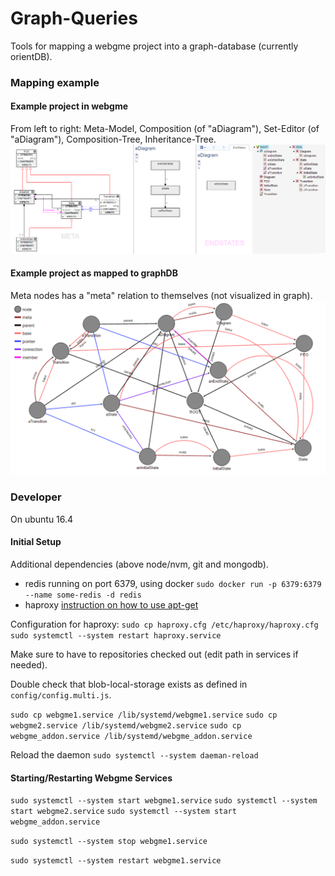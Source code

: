 # Graph-Queries
Tools for mapping a webgme project into a graph-database (currently orientDB). 

### Mapping example

#### Example project in webgme
From left to right: Meta-Model, Composition (of "aDiagram"), Set-Editor (of "aDiagram"), Composition-Tree, Inheritance-Tree.
![WebGME Model](img/FSM_webgme.png "Finite state-machine in webgme. From left to right, Meta-Model, Composition, SetEditor, Composition-Tree, Inheritance-Tree")

#### Example project as mapped to graphDB
Meta nodes has a "meta" relation to themselves (not visualized in graph).
![GraphDB Model](img/FSM_graphDB.png "Finite state-machine project mapped to graphDB.")


### Developer
On ubuntu 16.4
#### Initial Setup

Additional dependencies (above node/nvm, git and mongodb).
 - redis running on port 6379, using docker `sudo docker run -p 6379:6379 --name some-redis -d redis`
 - haproxy [instruction on how to use apt-get](https://www.upcloud.com/support/haproxy-load-balancer-ubuntu/)

Configuration for haproxy:
`sudo cp haproxy.cfg /etc/haproxy/haproxy.cfg`
`sudo systemctl --system restart haproxy.service`

Make sure to have to repositories checked out (edit path in services if needed).

Double check that blob-local-storage exists as defined in `config/config.multi.js`.

`sudo cp webgme1.service /lib/systemd/webgme1.service`
`sudo cp webgme2.service /lib/systemd/webgme2.service`
`sudo cp webgme_addon.service /lib/systemd/webgme_addon.service`

Reload the daemon
`sudo systemctl --system daeman-reload`

#### Starting/Restarting Webgme Services
`sudo systemctl --system start webgme1.service`
`sudo systemctl --system start webgme2.service`
`sudo systemctl --system start webgme_addon.service`

`sudo systemctl --system stop webgme1.service`

`sudo systemctl --system restart webgme1.service`
